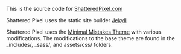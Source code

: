 This is the source code for [ShatteredPixel.com](https://ShatteredPixel.com)

Shattered Pixel uses the static site builder [Jekyll](https://jekyllrb.com/)

Shattered Pixel uses the [Minimal Mistakes Theme](https://github.com/mmistakes/minimal-mistakes) with various modifications. The modifications to the base theme are found in the \_includes/, \_sass/, and assets/css/ folders.

